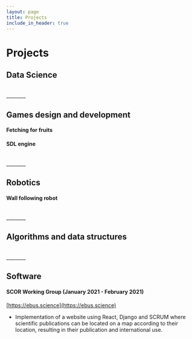 ```yaml
---
layout: page
title: Projects
include_in_header: true
---
```


# Projects

## Data Science

<br>
________
<br>

## Games design and development

#### Fetching for fruits


#### SDL engine


<br>
________
<br>

## Robotics

#### Wall following robot

<br>
________
<br>

## Algorithms and data structures

<br>
________
<br>

## Software

#### SCOR Working Group     (January 2021 - February 2021)
[https://ebus.science](https://ebus.science)
- Implementation of a website using React, Django and SCRUM where scientific publications can be located on a map according to their location, resulting in their publication and international use.

